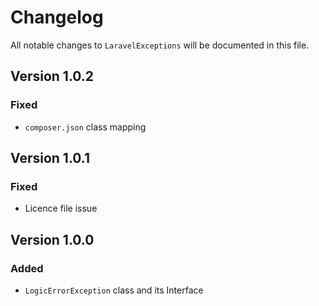 # Changelog

All notable changes to `LaravelExceptions` will be documented in this file.

## Version 1.0.2
### Fixed
- `composer.json` class mapping

## Version 1.0.1
### Fixed
- Licence file issue

## Version 1.0.0
### Added
- `LogicErrorException` class and its Interface
